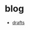 # blog 

- [drafts](https://github.com/emoh46/blog/blob/main/drafts/DRAFT_Survey%20on%20Computational%20Frontiers.pdf)
